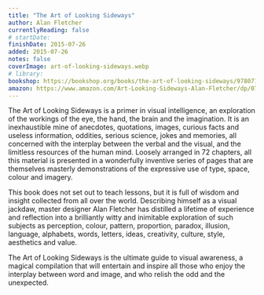 ```yaml
---
title: "The Art of Looking Sideways"
author: Alan Fletcher
currentlyReading: false
# startDate:
finishDate: 2015-07-26
added: 2015-07-26
notes: false
coverImage: art-of-looking-sideways.webp
# library:
bookshop: https://bookshop.org/books/the-art-of-looking-sideways/9780714834498
amazon: https://www.amazon.com/Art-Looking-Sideways-Alan-Fletcher/dp/0714834491
---
```


The Art of Looking Sideways is a primer in visual intelligence, an exploration of the workings of the eye, the hand, the brain and the imagination. It is an inexhaustible mine of anecdotes, quotations, images, curious facts and useless information, oddities, serious science, jokes and memories, all concerned with the interplay between the verbal and the visual, and the limitless resources of the human mind. Loosely arranged in 72 chapters, all this material is presented in a wonderfully inventive series of pages that are themselves masterly demonstrations of the expressive use of type, space, colour and imagery.

This book does not set out to teach lessons, but it is full of wisdom and insight collected from all over the world. Describing himself as a visual jackdaw, master designer Alan Fletcher has distilled a lifetime of experience and reflection into a brilliantly witty and inimitable exploration of such subjects as perception, colour, pattern, proportion, paradox, illusion, language, alphabets, words, letters, ideas, creativity, culture, style, aesthetics and value.

The Art of Looking Sideways is the ultimate guide to visual awareness, a magical compilation that will entertain and inspire all those who enjoy the interplay between word and image, and who relish the odd and the unexpected.  

